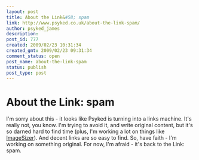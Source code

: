 ```yaml
---
layout: post
title: About the Link&#58; spam
link: http://www.psyked.co.uk/about-the-link-spam/
author: psyked_james
description: 
post_id: 777
created: 2009/02/23 10:31:34
created_gmt: 2009/02/23 09:31:34
comment_status: open
post_name: about-the-link-spam
status: publish
post_type: post
---
```


# About the Link: spam

I'm sorry about this - it looks like Psyked is turning into a links machine. It's really not, you know. I'm trying to avoid it, and write original content, but it's so darned hard to find time (plus, I'm working a lot on things like [ImageSizer](/imagesizer-air-application)). And decent links are so easy to find. So, have faith - I'm working on something original. For now, I'm afraid - it's back to the Link: spam.